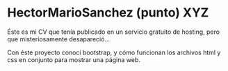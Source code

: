 # HectorMarioSanchez (punto) XYZ

Éste es mi CV que tenía publicado en un servicio gratuito de hosting, pero que misteriosamente desapareció...

Con éste proyecto conocí bootstrap, y cómo funcionan los archivos html y css en conjunto para mostrar una página web.
